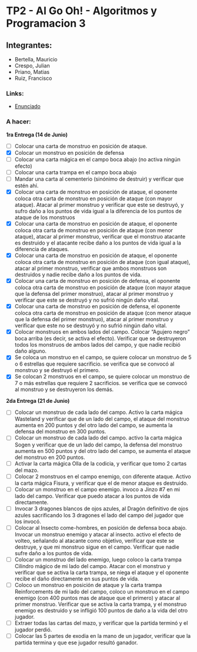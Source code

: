 # TP2 - Al Go Oh! - Algoritmos y Programacion 3
 

## Integrantes:
- Bertella, Mauricio 
- Crespo, Julian
- Priano, Matias
- Ruiz, Francisco

### Links:
- [Enunciado](https://docs.google.com/document/d/1rhfMbyq-ikrl6lGjERISsc4I5taV5PhcU0FLQG1O0QQ)

### A hacer:
**1ra Entrega (14 de Junio)**

- [ ] Colocar una carta de monstruo en posición de ataque.
- [x] Colocar un monstruo en posición de defensa
- [ ] Colocar una carta mágica en el campo boca abajo (no activa ningún efecto)
- [ ] Colocar una carta trampa en el campo boca abajo
- [ ] Mandar una carta al cementerio (sinónimo de destruir) y verificar que estén ahí.
- [x] Colocar una carta de monstruo en posición de ataque, el oponente coloca otra carta de monstruo en posición de ataque (con mayor ataque). Atacar al primer monstruo y verificar que este se destruyó, y sufro daño a los puntos de vida igual a la diferencia de los puntos de ataque de los monstruos
- [x] Colocar una carta de monstruo en posición de ataque, el oponente coloca otra carta de monstruo en posición de ataque (con menor ataque), atacar al primer monstruo, verificar que el monstruo atacante es destruido y el atacante recibe daño a los puntos de vida igual a la diferencia de ataques.
- [x] Colocar una carta de monstruo en posición de ataque, el oponente coloca otra carta de monstruo en posición de ataque (con igual ataque), atacar al primer monstruo, verificar que ambos monstruos son destruidos y nadie recibe daño a los puntos de vida.
- [x] Colocar una carta de monstruo en posición de defensa, el oponente coloca otra carta de monstruo en posición de ataque (con mayor ataque que la defensa del primer monstruo), atacar al primer monstruo y verificar que este se destruyó y no sufrió ningún daño vital.
- [x] Colocar una carta de monstruo en posición de defensa, el oponente coloca otra carta de monstruo en posición de ataque (con menor ataque que la defensa del primer monstruo), atacar al primer monstruo y verificar que este no se destruyó y no sufrió ningún daño vital.
- [x] Colocar monstruos en ambos lados del campo. Colocar “Agujero negro” boca arriba (es decir, se activa el efecto). Verificar que se destruyeron todos los monstruos de ambos lados del campo, y que nadie recibió daño alguno.
- [x] Se coloca un monstruo en el campo, se quiere colocar un monstruo de 5 o 6 estrellas que requiere sacrificio. se verifica que se convocó al monstruo y se destruyó el primero.
- [x] Se colocan 2  monstruos en el campo, se quiere colocar un monstruo de 7 o más estrellas que requiere 2 sacrificios. se verifica que se convocó al monstruo y se destruyeron los demás.

**2da Entrega (21 de Junio)**

- [ ] Colocar un monstruo de cada lado del campo. Activo la carta mágica Wasteland y verificar que de un lado del campo, el ataque del monstruo aumenta en 200 puntos y del otro lado del campo, se aumenta la defensa del monstruo en 300 puntos.
- [ ] Colocar un monstruo de cada lado del campo. activo la carta mágica Sogen y verificar que de un lado del campo, la defensa del monstruo aumenta en 500 puntos y del otro lado del campo, se aumenta el ataque del monstruo en 200 puntos.
- [ ] Activar la carta mágica Olla de la codicia, y verificar que tomo 2 cartas del mazo.
- [ ] Colocar 2 monstruos en el campo enemigo, con diferente ataque. Activo la carta mágica Fisura, y verificar que el de menor ataque es destruido.
- [ ] Colocar un monstruo en el campo enemigo. invoco a Jinzo #7 en mi lado del campo. Verificar que puedo atacar a los puntos de vida directamente.
- [ ] Invocar 3 dragones blancos de ojos azules, al Dragón definitivo de ojos azules sacrificando los 3 dragones el  lado del campo del jugador que los invocó.
- [ ] Colocar al Insecto come-hombres, en posición de defensa boca abajo. Invocar un monstruo enemigo y atacar al insecto. activo el efecto de volteo, señalando al atacante como objetivo, verificar que este se destruye, y que mi monstruo sigue en el campo. Verificar que nadie sufre daño a los puntos de vida.
- [ ] Colocar un monstruo del lado enemigo, luego coloco la carta trampa Cilindro mágico de mi lado del campo. Atacar con el monstruo y verificar que se activa la carta trampa, se niega el ataque y el oponente recibe el daño directamente en sus puntos de vida.  
- [ ] Coloco un monstruo en posición de ataque y la carta trampa Reinforcements de mi lado del campo, coloco un monstruo en el campo enemigo (con 400 puntos mas de ataque que el primero) y atacar al primer monstruo. Verificar que se activa la carta trampa, y el monstruo enemigo es destruido y se infligió 100 puntos de daño a la vida del otro jugador.
- [ ] Extraer todas las cartas del mazo, y verificar que la partida terminó y el jugador perdió.
- [ ] Colocar las 5 partes de exodia en la mano de un jugador, verificar que la partida termina y que ese jugador resultó ganador.
